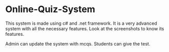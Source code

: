 # Online-Quiz-System

This system is made using c# and .net framework.
It is a very advanced system with all the necessary features.
Look at the screenshots to know its features.

Admin can update the system with mcqs.
Students can give the test.

